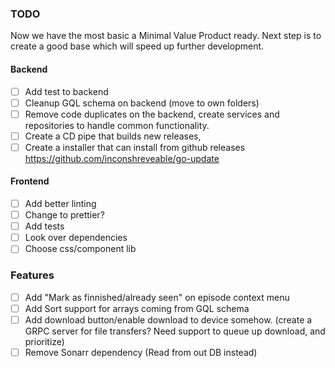 

### TODO
Now we have the most basic a Minimal Value Product ready. Next step is to create a good base which will speed up further development.

#### Backend
- [ ] Add test to backend 
- [ ] Cleanup GQL schema on backend (move to own folders)
- [ ] Remove code duplicates on the backend, create services and repositories to handle common functionality.
- [ ] Create a CD pipe that builds new releases, 
- [ ] Create a installer that can install from github releases https://github.com/inconshreveable/go-update

#### Frontend
- [ ] Add better linting
- [ ] Change to prettier?
- [ ] Add tests
- [ ] Look over dependencies
- [ ] Choose css/component lib

### Features
- [ ] Add "Mark as finnished/already seen" on episode context menu
- [ ] Add Sort support for arrays coming from GQL schema  
- [ ] Add download button/enable download to device somehow. (create a GRPC server for file transfers? Need support to queue up download, and prioritize)
- [ ] Remove Sonarr dependency (Read from out DB instead)